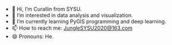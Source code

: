 - 👋 Hi, I’m Curallin from SYSU.
- 👀 I’m interested in data analysis and visualization.
- 🌱 I’m currently learning PyGIS programming and deep learning.
- 📫 How to reach me: JungleSYSU2020@163.com
- 😄 Pronouns: He.

<!---
Curallin/Curallin is a ✨ special ✨ repository because its `README.md` (this file) appears on your GitHub profile.
You can click the Preview link to take a look at your changes.
--->
